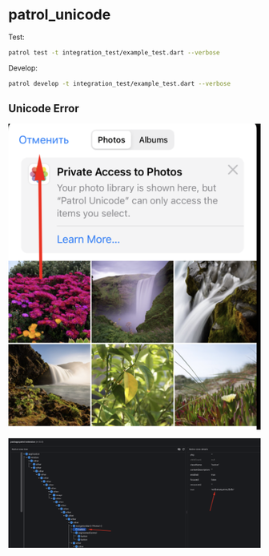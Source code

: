 # patrol_unicode

Test:

```bash
patrol test -t integration_test/example_test.dart --verbose
```

Develop:

```bash
patrol develop -t integration_test/example_test.dart --verbose
```


## Unicode Error

![image](/resources/image1.png)

![image2](/resources/image2.png)
